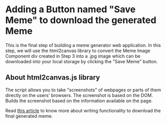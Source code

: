 # Adding a Button named "Save Meme" to download the generated Meme

This is the final step of building a meme generator web application. In this step, we will use the html2canvas library to convert the Meme Image Component div created in Step 3 into a .jpg image which can be downloaded into your local storage by clicking the "Save Meme" button.

## About html2canvas.js library

The script allows you to take "screenshots" of webpages or parts of them directly on the users' browsers. The screenshot is based on the DOM. Builds the screenshot based on the information available on the page.

Read [this article](https://www.wisdomgeek.com/development/web-development/react/how-to-convert-a-react-component-to-an-image/#:~:text=As%20we%20discussed%20earlier%2C%20we%20will%20install%20thehtml2canvas%20NPM%20package.&text=Then%2C%20all%20we%20need%20to,the%20link%20from%20the%20DOM.) to know more about writing functionality to download the final generated meme.